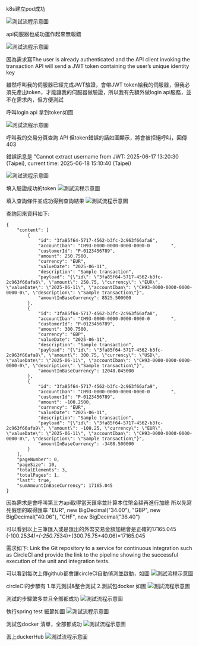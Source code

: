 
k8s建立pod成功

![測試流程示意圖](../img/getpods.jpg)


api伺服器也成功運作起來無報錯

![測試流程示意圖](../img/runserver_success.jpg)


因為需求寫The user is already authenticated and the API client invoking the transaction API will send a JWT token containing the user’s unique identity key

雖然呼叫我的伺服器已經完成JWT驗證，會帶JWT token給我的伺服器，但我必須先產出token，才能讓我的伺服器做驗證，所以我有先額外做login api服務，並不在需求內，但方便測試

呼叫login api 拿到token如圖

![測試流程示意圖](../img/login_api.jpg)


呼叫我的交易分頁查詢 API 但token錯誤的話如圖顯示，將會被拒絕呼叫，回傳403

錯誤訊息是
"Cannot extract username from JWT: 2025-06-17 13:20:30 (Taipei), current time: 2025-06-18 15:10:40 (Taipei)


![測試流程示意圖](../img/Forbidden.jpg)


填入驗證成功的token
![測試流程示意圖](../img/inserttoken.jpg)


填入查詢條件並成功得到查詢結果
![測試流程示意圖](../img/query_result.jpg)


查詢回來資料如下:
```
{
    "content": [
        {
            "id": "3fa85f64-5717-4562-b3fc-2c963f66afa6",
            "accountIban": "CH93-0000-0000-0000-0000-0        ",
            "customerId": "P-0123456789",
            "amount": 250.7500,
            "currency": "EUR",
            "valueDate": "2025-06-11",
            "description": "Sample transaction",
            "payload": "{\"id\": \"3fa85f64-5717-4562-b3fc-2c963f66afa6\", \"amount\": 250.75, \"currency\": \"EUR\", \"valueDate\": \"2025-06-11\", \"accountIban\": \"CH93-0000-0000-0000-0000-0\", \"description\": \"Sample transaction\"}",
            "amountInBaseCurrency": 8525.500000
        },
        {
            "id": "3fa85f64-5717-4562-b3fc-2c963f66afa8",
            "accountIban": "CH93-0000-0000-0000-0000-0        ",
            "customerId": "P-0123456789",
            "amount": 300.7500,
            "currency": "GBP",
            "valueDate": "2025-06-11",
            "description": "Sample transaction",
            "payload": "{\"id\": \"3fa85f64-5717-4562-b3fc-2c963f66afa8\", \"amount\": 300.75, \"currency\": \"USD\", \"valueDate\": \"2025-06-11\", \"accountIban\": \"CH93-0000-0000-0000-0000-0\", \"description\": \"Sample transaction\"}",
            "amountInBaseCurrency": 12048.045000
        },
        {
            "id": "3fa85f64-5717-4562-b3fc-2c963f66afa9",
            "accountIban": "CH93-0000-0000-0000-0000-0        ",
            "customerId": "P-0123456789",
            "amount": -100.2500,
            "currency": "EUR",
            "valueDate": "2025-06-11",
            "description": "Sample transaction",
            "payload": "{\"id\": \"3fa85f64-5717-4562-b3fc-2c963f66afa9\", \"amount\": -100.25, \"currency\": \"EUR\", \"valueDate\": \"2025-06-11\", \"accountIban\": \"CH93-0000-0000-0000-0000-0\", \"description\": \"Sample transaction\"}",
            "amountInBaseCurrency": -3408.500000
        }
    ],
    "pageNumber": 0,
    "pageSize": 10,
    "totalElements": 3,
    "totalPages": 1,
    "last": true,
    "sumAmountInBaseCurrency": 17165.045
}
```


因為需求是會呼叫第三方api取得當天匯率並計算本位幣金額再進行加總
所以先寫死假想的取得匯率
"EUR", new BigDecimal("34.00"),
"GBP", new BigDecimal("40.06"),
"CHF", new BigDecimal("36.40")

可以看到以上三筆匯入或是匯出的外幣交易金額加總會是正確的17165.045
(-100.25*34)+(-250.75*34)+(300.75.75*40.06)=17165.045


需求如下:
Link the Git repository to a service for continuous integration such as CircleCI and provide the link to the pipeline showing the successful execution of the unit and integration tests.

可以看到每次上傳github都會讓circleCI自動偵測並啟動，如圖
![測試流程示意圖](../img/query_result.jpg)


circleCI的步驟有
1.單元測試&整合測試
2.測試包docker
如圖
![測試流程示意圖](../img/testandbuild.jpg)


測試的步驟繁多並且全部都成功
![測試流程示意圖](../img/ci_test_detail.jpg)


執行spring test 細節如圖
![測試流程示意圖](../img/maven_verify.jpg)



測試包docker 清單，全部都成功
![測試流程示意圖](../img/build_detail.jpg)


丟上duckerHub
![測試流程示意圖](../img/dockerHub.jpg)




